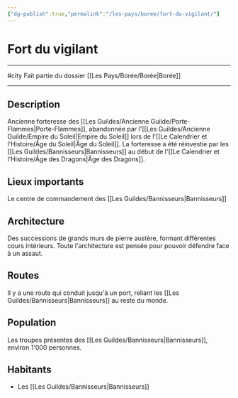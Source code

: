 ```yaml
---
{"dg-publish":true,"permalink":"/les-pays/boree/fort-du-vigilant/"}
---
```


# Fort du vigilant
---
#city 
Fait partie du dossier [[Les Pays/Borée/Borée\|Borée]]

-------
## Description
Ancienne forteresse des [[Les Guildes/Ancienne Guilde/Porte-Flammes\|Porte-Flammes]], abandonnée par l'[[Les Guildes/Ancienne Guilde/Empire du Soleil\|Empire du Soleil]] lors de l'[[Le Calendrier et l'Histoire/Âge du Soleil\|Âge du Soleil]]. La forteresse a été réinvestie par les [[Les Guildes/Bannisseurs\|Bannisseurs]] au début de l'[[Le Calendrier et l'Histoire/Âge des Dragons\|Âge des Dragons]].
## Lieux importants
Le centre de commandement des [[Les Guildes/Bannisseurs\|Bannisseurs]]
## Architecture
Des successions de grands murs de pierre austère, formant différentes cours intérieurs. Toute l'architecture est pensée pour pouvoir défendre face à un assaut.
## Routes
Il y a une route qui conduit jusqu'à un port, reliant les [[Les Guildes/Bannisseurs\|Bannisseurs]] au reste du monde.
## Population
Les troupes présentes des [[Les Guildes/Bannisseurs\|Bannisseurs]], environ 1'000 personnes.
## Habitants
- Les [[Les Guildes/Bannisseurs\|Bannisseurs]]